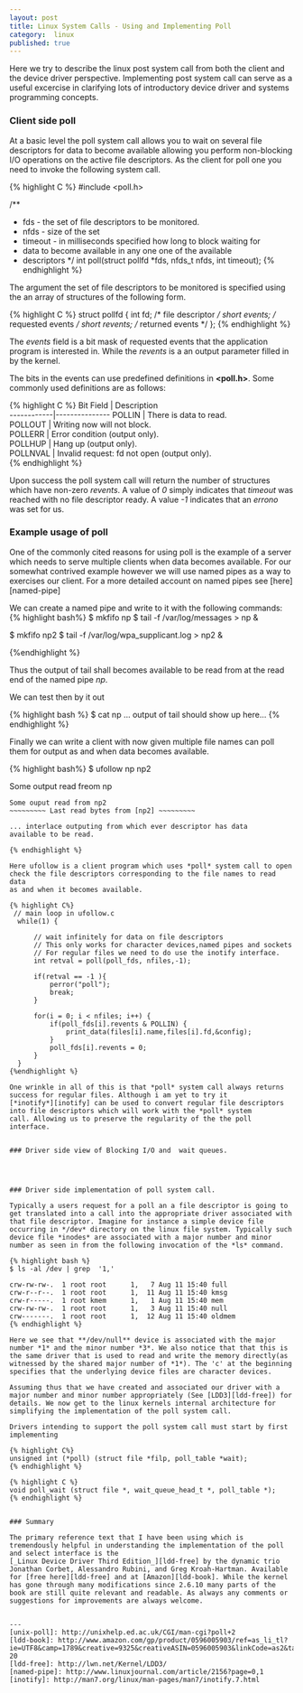 ```yaml
---
layout: post
title: Linux System Calls - Using and Implementing Poll
category:  linux
published: true
---
```


Here we try to describe the linux post system call from both the
client and the device driver perspective. Implementing post system
call can serve as a useful excercise in clarifying lots of
introductory device driver and systems programming concepts.



### Client side poll 

At a basic level the poll system call allows you to wait on several
file descriptors for data to become available allowing you perform
non-blocking I/O operations on the active file descriptors. As the
client for poll one you need to invoke the following system call.

{% highlight C %}
#include <poll.h>

/**
 * fds - the set of file descriptors to be monitored.
 * nfds - size of the set
 * timeout - in milliseconds specified how long to block waiting for
 * data to become available in any one one of the available
 * descriptors
 */
int poll(struct pollfd *fds, nfds_t nfds, int timeout);
{% endhighlight %}

The argument the set of file descriptors to be monitored is specified
using the an array of structures of the following form.

{% highlight C %}
struct pollfd {
    int   fd;         /* file descriptor */
    short events;     /* requested events */
    short revents;    /* returned events */
};
{% endhighlight %}

The *events* field is a bit mask of requested events that the
application program is interested in. While the *revents* is a an output
parameter filled in by the kernel.

The bits in the events can use predefined definitions in
**<poll.h>**. Some commonly used definitions are as follows:

{% highlight C %}
Bit Field   | Description   
------------|---------------
POLLIN      | There is data to read.  
POLLOUT     | Writing now will not block.  
POLLERR     | Error condition (output only).  
POLLHUP     | Hang up (output only).  
POLLNVAL    | Invalid request: fd  not  open  (output only).  
{% endhighlight %}

Upon success the poll system call will return the number of structures
which have non-zero *revents*. A value of *0* simply indicates that
*timeout* was reached with no file descriptor ready. A value *-1*
indicates that an *errono* was set for us.

 
### Example usage of poll

One of the commonly cited reasons for using poll is the example of a
server which needs to serve multiple clients when data becomes
available. For our somewhat contrived example however we will use
named pipes as a way to exercises our client. For a more detailed
account on named pipes see [here][named-pipe]

We can create a named pipe and write to it with the following commands: 
{% highlight bash%}
 $ mkfifo np
 $ tail -f /var/log/messages > np &
 
 $ mkfifo np2
 $ tail -f /var/log/wpa_supplicant.log > np2 &
 
{%endhighlight %}

Thus the output of tail shall becomes available to be read from at the
read end of the named pipe *np*. 

We can test then by it out

{% highlight bash %}
$ cat np
... output of tail should show up here...
{% endhighlight %}

Finally we can write a client with now given multiple file names can
poll them for output as and when data becomes available.

{% highlight bash%}
  $ ufollow np np2

 Some output read freom np
  ~~~~~~~~~ Last read  bytes from [np] ~~~~~~~~~
 Some ouput read from np2 
  ~~~~~~~~~ Last read bytes from [np2] ~~~~~~~~~
  
  ... interlace outputing from which ever descriptor has data
  available to be read.
  
{% endhighlight %}

Here ufollow is a client program which uses *poll* system call to open
check the file descriptors corresponding to the file names to read data
as and when it becomes available.

{% highlight C%}
   // main loop in ufollow.c
	while(1) {
    
		// wait infinitely for data on file descriptors
		// This only works for character devices,named pipes and sockets 
		// For regular files we need to do use the inotify interface.
		int retval = poll(poll_fds, nfiles,-1);
        
		if(retval == -1 ){
			perror("poll");
            break;
		}        

		for(i = 0; i < nfiles; i++) {
            if(poll_fds[i].revents & POLLIN) {
				print_data(files[i].name,files[i].fd,&config);
            }
            poll_fds[i].revents = 0;
		}
	}
{%endhighlight %}

One wrinkle in all of this is that *poll* system call always returns
success for regular files. Although i am yet to try it
[*inotify*][inotify] can be used to convert regular file descriptors
into file descriptors which will work with the *poll* system
call. Allowing us to preserve the regularity of the the poll
interface.


### Driver side view of Blocking I/O and  wait queues.




### Driver side implementation of poll system call.

Typically a users request for a poll an a file descriptor is going to
get translated into a call into the appropriate driver associated with
that file descriptor. Imagine for instance a simple device file
occurring in */dev* directory on the linux file system. Typically such
device file *inodes* are associated with a major number and minor
number as seen in from the following invocation of the *ls* command.

{% highlight bash %}
$ ls -al /dev | grep  '1,'

crw-rw-rw-.  1 root root      1,   7 Aug 11 15:40 full
crw-r--r--.  1 root root      1,  11 Aug 11 15:40 kmsg
crw-r-----.  1 root kmem      1,   1 Aug 11 15:40 mem
crw-rw-rw-.  1 root root      1,   3 Aug 11 15:40 null
crw-------.  1 root root      1,  12 Aug 11 15:40 oldmem
{% endhighlight %}

Here we see that **/dev/null** device is associated with the major
number *1* and the minor number *3*. We also notice that that this is
the same driver that is used to read and write the memory directly(as
witnessed by the shared major number of *1*). The 'c' at the beginning
specifies that the underlying device files are character devices.

Assuming thus that we have created and associated our driver with a
major number and minor number appropriately (See [LDD3][ldd-free]) for
details. We now get to the linux kernels internal architecture for
simplifying the implementation of the poll system call.

Drivers intending to support the poll system call must start by first
implementing 

{% highlight C%}
unsigned int (*poll) (struct file *filp, poll_table *wait);
{% endhighlight %}

{% highlight C %}
void poll_wait (struct file *, wait_queue_head_t *, poll_table *);
{% endhighlight %}


### Summary

The primary reference text that I have been using which is
tremendously helpful in understanding the implementation of the poll
and select interface is the
[_Linux Device Driver Third Edition_][ldd-free] by the dynamic trio
Jonathan Corbet, Alessandro Rubini, and Greg Kroah-Hartman. Available
for [free here][ldd-free] and at [Amazon][ldd-book]. While the kernel
has gone through many modifications since 2.6.10 many parts of the
book are still quite relevant and readable. As always any comments or
suggestions for improvements are always welcome.


---
[unix-poll]: http://unixhelp.ed.ac.uk/CGI/man-cgi?poll+2
[ldd-book]: http://www.amazon.com/gp/product/0596005903/ref=as_li_tl?ie=UTF8&camp=1789&creative=9325&creativeASIN=0596005903&linkCode=as2&tag=persblog073-20
[ldd-free]: http://lwn.net/Kernel/LDD3/
[named-pipe]: http://www.linuxjournal.com/article/2156?page=0,1
[inotify]: http://man7.org/linux/man-pages/man7/inotify.7.html
